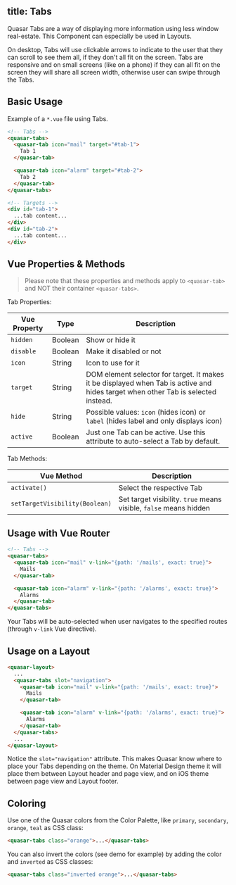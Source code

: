 title: Tabs
---
Quasar Tabs are a way of displaying more information using less window real-estate. This Component can especially be used in Layouts.

<input type="hidden" data-fullpage-demo="layout/tabs">

On desktop, Tabs will use clickable arrows to indicate to the user that they can scroll to see them all, if they don't all fit on the screen. Tabs are responsive and on small screens (like on a phone) if they can all fit on the screen they will share all screen width, otherwise user can swipe through the Tabs.

## Basic Usage
Example of a `*.vue` file using Tabs.

``` html
<!-- Tabs -->
<quasar-tabs>
  <quasar-tab icon="mail" target="#tab-1">
    Tab 1
  </quasar-tab>

  <quasar-tab icon="alarm" target="#tab-2">
    Tab 2
  </quasar-tab>
</quasar-tabs>

<!-- Targets -->
<div id="tab-1">
  ...tab content...
</div>
<div id="tab-2">
  ...tab content...
</div>
```

## Vue Properties & Methods

> Please note that these properties and methods apply to `<quasar-tab>` and NOT their container `<quasar-tabs>`.

Tab Properties:

| Vue Property | Type | Description |
| --- | --- | --- |
| `hidden` | Boolean | Show or hide it |
| `disable` | Boolean | Make it disabled or not |
| `icon` | String | Icon to use for it |
| `target` | String | DOM element selector for target. It makes it be displayed when Tab is active and hides target when other Tab is selected instead. |
| `hide` | String | Possible values: `icon` (hides icon) or `label` (hides label and only displays icon) |
| `active` | Boolean | Just one Tab can be active. Use this attribute to auto-select a Tab by default. |

Tab Methods:

| Vue Method | Description |
| --- | --- |
| `activate()` | Select the respective Tab |
| `setTargetVisibility(Boolean)` | Set target visibility. `true` means visible, `false` means hidden |

## Usage with Vue Router
``` html
<!-- Tabs -->
<quasar-tabs>
  <quasar-tab icon="mail" v-link="{path: '/mails', exact: true}">
    Mails
  </quasar-tab>

  <quasar-tab icon="alarm" v-link="{path: '/alarms', exact: true}">
    Alarms
  </quasar-tab>
</quasar-tabs>
```

Your Tabs will be auto-selected when user navigates to the specified routes (through `v-link` Vue directive).

## Usage on a Layout
``` html
<quasar-layout>
  ...
  <quasar-tabs slot="navigation">
    <quasar-tab icon="mail" v-link="{path: '/mails', exact: true}">
      Mails
    </quasar-tab>

    <quasar-tab icon="alarm" v-link="{path: '/alarms', exact: true}">
      Alarms
    </quasar-tab>
  </quasar-tabs>
  ...
</quasar-layout>
```

Notice the `slot="navigation"` attribute. This makes Quasar know where to place your Tabs depending on the theme. On Material Design theme it will place them between Layout header and page view, and on iOS theme between page view and Layout footer.

## Coloring
Use one of the Quasar colors from the Color Palette, like `primary`, `secondary`, `orange`, `teal` as CSS class:

``` html
<quasar-tabs class="orange">...</quasar-tabs>
```

You can also invert the colors (see demo for example) by adding the color and `inverted` as CSS classes:

``` html
<quasar-tabs class="inverted orange">...</quasar-tabs>
```
